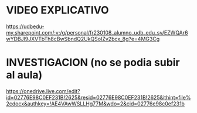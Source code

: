 # VIDEO EXPLICATIVO
https://udbedu-my.sharepoint.com/:v:/g/personal/fr230108_alumno_udb_edu_sv/EZWQAr6wYDBJl9JXVTbTh8cBwSbndQ2UkQSoIZv2bcx_8g?e=4MG3Cg

# INVESTIGACION (no se podia subir al aula)
https://onedrive.live.com/edit?id=02776E98C0EF231B!2625&resid=02776E98C0EF231B!2625&ithint=file%2cdocx&authkey=!AE4VAwWSLLHg77M&wdo=2&cid=02776e98c0ef231b
